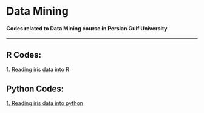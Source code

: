# Data Mining
#### Codes related to Data Mining course in Persian Gulf University 
__________________________________________________________________

## R Codes:
[1. Reading iris data into R](https://github.com/haghbinh/DataMining/1_Data_Mining_and_Analysis/Recode_in_R.html)


## Python Codes:
[1. Reading iris data into python](https://nbviewer.org/github/haghbinh/Data_Mining/blob/main/1_Data_Mining_and_Analysis/Iris_dataset_in_pythton.ipynb)
